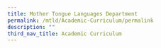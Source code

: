 ```yaml
---
title: Mother Tongue Languages Department
permalink: /mtld/Academic-Curriculum/permalink
description: ""
third_nav_title: Academic Curriculum
---
```

